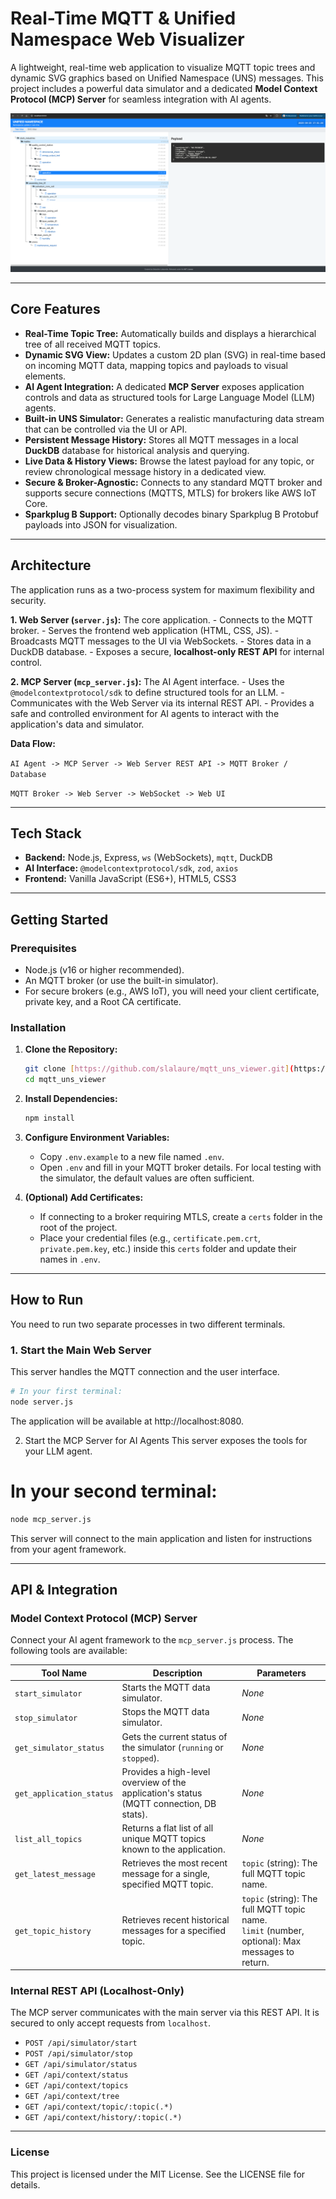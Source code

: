 # Real-Time MQTT & Unified Namespace Web Visualizer

A lightweight, real-time web application to visualize MQTT topic trees and dynamic SVG graphics based on Unified Namespace (UNS) messages. This project includes a powerful data simulator and a dedicated **Model Context Protocol (MCP) Server** for seamless integration with AI agents.

![Application screenshot showing the topic tree and SVG view](./assets/screenshot1.png)

---

## Core Features

-   **Real-Time Topic Tree:** Automatically builds and displays a hierarchical tree of all received MQTT topics.
-   **Dynamic SVG View:** Updates a custom 2D plan (SVG) in real-time based on incoming MQTT data, mapping topics and payloads to visual elements.
-   **AI Agent Integration:** A dedicated **MCP Server** exposes application controls and data as structured tools for Large Language Model (LLM) agents.
-   **Built-in UNS Simulator:** Generates a realistic manufacturing data stream that can be controlled via the UI or API.
-   **Persistent Message History:** Stores all MQTT messages in a local **DuckDB** database for historical analysis and querying.
-   **Live Data & History Views:** Browse the latest payload for any topic, or review chronological message history in a dedicated view.
-   **Secure & Broker-Agnostic:** Connects to any standard MQTT broker and supports secure connections (MQTTS, MTLS) for brokers like AWS IoT Core.
-   **Sparkplug B Support:** Optionally decodes binary Sparkplug B Protobuf payloads into JSON for visualization.

---

## Architecture

The application runs as a two-process system for maximum flexibility and security.

**1. Web Server (`server.js`):** The core application.
    -   Connects to the MQTT broker.
    -   Serves the frontend web application (HTML, CSS, JS).
    -   Broadcasts MQTT messages to the UI via WebSockets.
    -   Stores data in a DuckDB database.
    -   Exposes a secure, **localhost-only REST API** for internal control.

**2. MCP Server (`mcp_server.js`):** The AI Agent interface.
    -   Uses the `@modelcontextprotocol/sdk` to define structured tools for an LLM.
    -   Communicates with the Web Server via its internal REST API.
    -   Provides a safe and controlled environment for AI agents to interact with the application's data and simulator.

**Data Flow:**

`AI Agent -> MCP Server -> Web Server REST API -> MQTT Broker / Database`

`MQTT Broker -> Web Server -> WebSocket -> Web UI`

---

## Tech Stack

-   **Backend:** Node.js, Express, `ws` (WebSockets), `mqtt`, DuckDB
-   **AI Interface:** `@modelcontextprotocol/sdk`, `zod`, `axios`
-   **Frontend:** Vanilla JavaScript (ES6+), HTML5, CSS3

---

## Getting Started

### Prerequisites

-   Node.js (v16 or higher recommended).
-   An MQTT broker (or use the built-in simulator).
-   For secure brokers (e.g., AWS IoT), you will need your client certificate, private key, and a Root CA certificate.

### Installation

1.  **Clone the Repository:**
    ```bash
    git clone [https://github.com/slalaure/mqtt_uns_viewer.git](https://github.com/slalaure/mqtt_uns_viewer.git)
    cd mqtt_uns_viewer
    ```

2.  **Install Dependencies:**
    ```bash
    npm install
    ```

3.  **Configure Environment Variables:**
    -   Copy `.env.example` to a new file named `.env`.
    -   Open `.env` and fill in your MQTT broker details. For local testing with the simulator, the default values are often sufficient.

4.  **(Optional) Add Certificates:**
    -   If connecting to a broker requiring MTLS, create a `certs` folder in the root of the project.
    -   Place your credential files (e.g., `certificate.pem.crt`, `private.pem.key`, etc.) inside this `certs` folder and update their names in `.env`.

---

## How to Run

You need to run two separate processes in two different terminals.

### 1. Start the Main Web Server

This server handles the MQTT connection and the user interface.

```bash
# In your first terminal:
node server.js
```
The application will be available at http://localhost:8080.

2. Start the MCP Server for AI Agents
This server exposes the tools for your LLM agent.

# In your second terminal:

```bash
node mcp_server.js
```

This server will connect to the main application and listen for instructions from your agent framework.

---

## API & Integration

### Model Context Protocol (MCP) Server

Connect your AI agent framework to the `mcp_server.js` process. The following tools are available:

| Tool Name                  | Description                                                                                          | Parameters                                                                                             |
| -------------------------- | ---------------------------------------------------------------------------------------------------- | ------------------------------------------------------------------------------------------------------ |
| `start_simulator`          | Starts the MQTT data simulator.                                                                      | _None_                                                                                                 |
| `stop_simulator`           | Stops the MQTT data simulator.                                                                       | _None_                                                                                                 |
| `get_simulator_status`     | Gets the current status of the simulator (`running` or `stopped`).                                    | _None_                                                                                                 |
| `get_application_status`   | Provides a high-level overview of the application's status (MQTT connection, DB stats).              | _None_                                                                                                 |
| `list_all_topics`          | Returns a flat list of all unique MQTT topics known to the application.                               | _None_                                                                                                 |
| `get_latest_message`       | Retrieves the most recent message for a single, specified MQTT topic.                                  | `topic` (string): The full MQTT topic name.                                                            |
| `get_topic_history`        | Retrieves recent historical messages for a specified topic.                                           | `topic` (string): The full MQTT topic name.<br>`limit` (number, optional): Max messages to return.     |

### Internal REST API (Localhost-Only)

The MCP server communicates with the main server via this REST API. It is secured to only accept requests from `localhost`.

- `POST /api/simulator/start`
- `POST /api/simulator/stop`
- `GET /api/simulator/status`
- `GET /api/context/status`
- `GET /api/context/topics`
- `GET /api/context/tree`
- `GET /api/context/topic/:topic(.*)`
- `GET /api/context/history/:topic(.*)`

---

### License
This project is licensed under the MIT License. See the LICENSE file for details.
